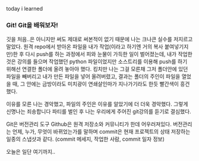 today i learned

### Git! Git을 배워보자!

깃을 처음..은 아니지만 써도 제대로 써본적이 없기 때문에 나는 크나큰 실수를 저지르고 말았다.
원격 repo에서 받아온 파일을 내가 작업(이라고 하기엔 거의 복사 붙여넣기지만)한 후 다시 push를 하는 과정에서 
피와 눈물이 가득한 일이 벌어졌는데, 내가 작업한 것은 강의를 들으며 작업했던 python 파일이었지만 소스트리를 이용해 push를 하기 위해선 연결한 폴더에 올려 놓아야 했다. 
킹치만 나는 그걸 모른채 그저 폴더안에 있던 파일을 빼버리고 내가 만든 파일을 넣어 올려버렸고,
결과는 폴더의 주인이 파일을 열었을 때, 그 안에는 금방이라도 미치광이 연쇄살인마가 지나가기라도 한듯 빨간색이 흥건했다.

이유를 모른 나는 경악했고, 파일의 주인은 이유를 알았기에 더 더욱 경악했다.
그렇게 신명나는 죄송합니다 파티를 벌인 후 나는 우리에게 주어진 git강의를 듣기로 결심했다.

Git은 버전관리 도구
Github은 원격 저장소와 커뮤니티가 한데 어우러져있다.
버전관리는 언제, 누가, 무엇이 바뀌었는가를 말하며
commit은 현재 프로젝트의 상태 저장하는 일종의 스냅샷과 같다.
(commit 메세지, 작업한 사람, commit 일자 정보)


오늘은 일단 여기까지..
